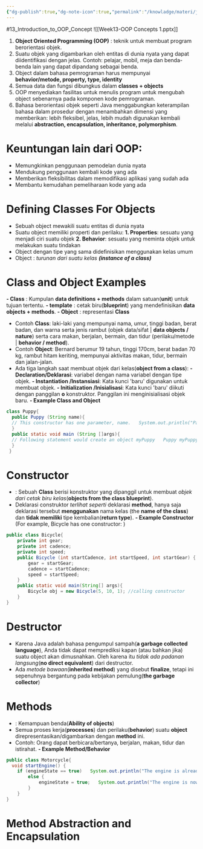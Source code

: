 ```yaml
---
{"dg-publish":true,"dg-note-icon":true,"permalink":"/knowladge/materi/java/13-introduction-to-oop-concept/","dgPassFrontmatter":true,"noteIcon":true,"created":"2024-06-15T12:27:12.112+07:00","updated":"2024-06-30T18:07:42.514+07:00"}
---
```


#13_Introduction_to_OOP_Concept
![[Week13-OOP Concepts 1.pptx]]

1. **Object Oriented Programming (OOP)** : teknik untuk membuat program berorientasi objek.
2. Suatu objek yang digambarkan oleh entitas di dunia nyata yang dapat diidentifikasi dengan jelas. Contoh: pelajar, mobil, meja dan benda-benda lain yang dapat dipandang sebagai benda.
3. Object dalam bahasa pemrograman harus mempunyai **behavior/metode, property, type, identity**
4. Semua data dan fungsi dibungkus dalam **classes + objects**
5. OOP menyediakan fasilitas untuk menulis program untuk mengubah object sebenarnya pada komponen kode pemrograman.
6. Bahasa berorientasi objek seperti Java menggabungkan keterampilan bahasa dalam prosedur dengan menambahkan dimensi yang memberikan: lebih fleksibel, jelas, lebih mudah digunakan kembali melalui **abstraction, encapsulation, inheritance, polymorphism**.
# Keuntungan lain dari OOP:
- Memungkinkan penggunaan pemodelan dunia nyata
- Mendukung penggunaan kembali kode yang ada
- Memberikan fleksibilitas dalam memodifikasi aplikasi yang sudah ada
- Membantu kemudahan pemeliharaan kode yang ada
# Defining Classes For Objects
- Sebuah object mewakili suatu entitas di dunia nyata
- Suatu object memiliki properti dan perilaku:
  **1. Properties**: sesuatu yang menjadi ciri suatu objek
  **2. Behavior**: sesuatu yang meminta objek untuk melakukan suatu tindakan
- Object dengan tipe yang sama didefinisikan menggunakan kelas umum
- Object : *turunan dari suatu kelas* ***(instance of a class)***
# Class and Object Examples
**- Class** : Kumpulan **data definitions + methods** dalam satuan(**unit**) untuk tujuan tertentu.
**- template** : cetak biru(**blueprint**) yang mendefinisikan **data objects + methods**.
**- Object** : representasi **Class**
- Contoh **Class**:
	    laki-laki yang mempunyai nama, umur, tinggi badan, berat badan, dan warna serta jenis rambut (objek data/sifat | **data objects / nature**) serta cara makan, berjalan, bermain, dan tidur (perilaku/metode | **behavior / method**).
- Contoh **Object**: 
	    Bernard berumur 19 tahun, tinggi 170cm, berat badan 70 kg, rambut hitam keriting, mempunyai aktivitas makan, tidur, bermain dan jalan-jalan.
- Ada tiga langkah saat membuat objek dari kelas(**object from a class**):
    **- Declaration/Deklarasi**: variabel dengan nama variabel dengan tipe objek.
    **- Instantiation /Instansiasi**: Kata kunci 'baru' digunakan untuk membuat objek.
    **- Initialization /Inisialisasi**: Kata kunci 'baru' diikuti dengan panggilan **o** konstruktor. Panggilan ini menginisialisasi objek baru.
  **- Example Class and Object**
```java
class Puppy{
  public Puppy (String name){
  // This constructor has one parameter, name.   System.out.println("Passed Name is :" + name );
  }
  public static void main (String []args){
  // Following statement would create an object myPuppy   Puppy myPuppy = new Puppy( "tommy" );
  }
 }
```
# Constructor
- : Sebuah **Class** berisi konstruktor yang dipanggil untuk membuat *objek dari cetak biru kelas*(**objects from the class blueprint**).
- Deklarasi construktor *terlihat seperti* deklarasi **method**, hanya saja deklarasi tersebut **menggunakan** nama kelas (the **name of the class**) dan **tidak memiliki** tipe kembalian(**return type**).
  **- Example Constructor** (For example, Bicycle has one constructor: )
``` java
public class Bicycle{
	private int gear;
	private int cadence;
	private int speed;
	public Bicycle (int startCadence, int startSpeed, int startGear) {
		gear = startGear;
		cadence = startCadence;
		speed = startSpeed;
	}
	public static void main(String[] args){
		Bicycle obj = new Bicycle(5, 10, 1); //calling constructor
	}
}
```
# Destructor
- Karena Java adalah bahasa pengumpul sampah(**a garbage collected language**), Anda tidak dapat memprediksi kapan (atau bahkan jika) suatu object akan dimusnahkan. Oleh karena itu *tidak ada padanan langsung*(**no direct equivalent**) dari destructor.
- Ada *metode bawaan*(**inherited method**) yang disebut **finalize**, tetapi ini sepenuhnya bergantung pada kebijakan pemulung(**the garbage collector**)
# Methods
- : Kemampuan benda(**Ability of objects**)
- Semua proses kerja(**processes**) dan perilaku(**behavior**) suatu **object** direpresentasikan/digambarkan dengan **method** ini.  
- Contoh: Orang dapat berbicara/bertanya, berjalan, makan, tidur dan istirahat.
	**- Example Method/Behavior**
```java
public class Motorcycle{
  void startEngine() {
    if (engineState == true)   System.out.println("The engine is already on.");
	    else {
			engineState = true;   System.out.println("The engine is now on.");
		}
	}
}
```
# Method Abstraction and Encapsulation
